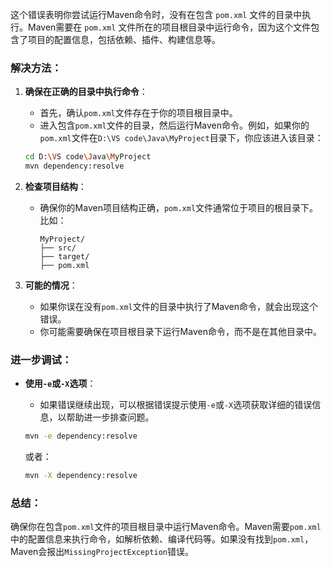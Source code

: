 这个错误表明你尝试运行Maven命令时，没有在包含 `pom.xml` 文件的目录中执行。Maven需要在 `pom.xml` 文件所在的项目根目录中运行命令，因为这个文件包含了项目的配置信息，包括依赖、插件、构建信息等。

### 解决方法：

1. **确保在正确的目录中执行命令**：
    - 首先，确认`pom.xml`文件存在于你的项目根目录中。
    - 进入包含`pom.xml`文件的目录，然后运行Maven命令。例如，如果你的`pom.xml`文件在`D:\VS code\Java\MyProject`目录下，你应该进入该目录：

    ```bash
    cd D:\VS code\Java\MyProject
    mvn dependency:resolve
    ```

2. **检查项目结构**：
    - 确保你的Maven项目结构正确，`pom.xml`文件通常位于项目的根目录下。比如：

      ```
      MyProject/
      ├── src/
      ├── target/
      ├── pom.xml
      ```

3. **可能的情况**：
    - 如果你误在没有`pom.xml`文件的目录中执行了Maven命令，就会出现这个错误。
    - 你可能需要确保在项目根目录下运行Maven命令，而不是在其他目录中。

### 进一步调试：

- **使用`-e`或`-X`选项**：
    - 如果错误继续出现，可以根据错误提示使用`-e`或`-X`选项获取详细的错误信息，以帮助进一步排查问题。

    ```bash
    mvn -e dependency:resolve
    ```

    或者：

    ```bash
    mvn -X dependency:resolve
    ```

### 总结：

确保你在包含`pom.xml`文件的项目根目录中运行Maven命令。Maven需要`pom.xml`中的配置信息来执行命令，如解析依赖、编译代码等。如果没有找到`pom.xml`，Maven会报出`MissingProjectException`错误。